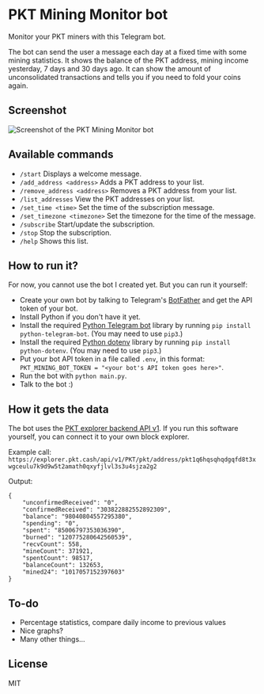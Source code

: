 # PKT Mining Monitor bot
Monitor your PKT miners with this Telegram bot.

The bot can send the user a message each day at a fixed time with some mining statistics. It shows the balance of the PKT address, mining income yesterday, 7 days and 30 days ago. It can show the amount of unconsolidated transactions and tells you if you need to fold your coins again.

## Screenshot

![Screenshot of the PKT Mining Monitor bot](/docs/screenshot1.png?raw=true)

## Available commands

* `/start` Displays a welcome message.
* `/add_address <address>` Adds a PKT address to your list.
* `/remove_address <address>` Removes a PKT address from your list.
* `/list_addresses` View the PKT addresses on your list.
* `/set_time <time>` Set the time of the subscription message.
* `/set_timezone <timezone>` Set the timezone for the time of the message.
* `/subscribe` Start/update the subscription.
* `/stop` Stop the subscription.
* `/help` Shows this list.

## How to run it?

For now, you cannot use the bot I created yet. But you can run it yourself:

* Create your own bot by talking to Telegram's [BotFather](https://t.me/botfather) and get the API token of your bot.
* Install Python if you don't have it yet.
* Install the required [Python Telegram bot](https://python-telegram-bot.org/) library by running `pip install python-telegram-bot`. (You may need to use `pip3`.)
* Install the required [Python dotenv](https://pypi.org/project/python-dotenv/) library by running `pip install python-dotenv`. (You may need to use `pip3`.)
* Put your bot API token in a file called `.env`, in this format: `PKT_MINING_BOT_TOKEN = "<your bot's API token goes here>"`.
* Run the bot with `python main.py`.
* Talk to the bot :)

## How it gets the data

The bot uses the [PKT explorer backend API v1](https://github.com/pkt-cash/pkt-explorer-backend/blob/master/docs/apiv1.md). If you run this software yourself, you can connect it to your own block explorer.

Example call:
`https://explorer.pkt.cash/api/v1/PKT/pkt/address/pkt1q6hqsqhqdgqfd8t3xwgceulu7k9d9w5t2amath0qxyfjlvl3s3u4sjza2g2`

Output:
```
{
	"unconfirmedReceived": "0",
	"confirmedReceived": "303822882552892309",
	"balance": "98040804557295380",
	"spending": "0",
	"spent": "85006797353036390",
	"burned": "120775280642560539",
	"recvCount": 558,
	"mineCount": 371921,
	"spentCount": 98517,
	"balanceCount": 132653,
	"mined24": "1017057152397603"
}
```

## To-do

- Percentage statistics, compare daily income to previous values
- Nice graphs?
- Many other things...

## License

MIT